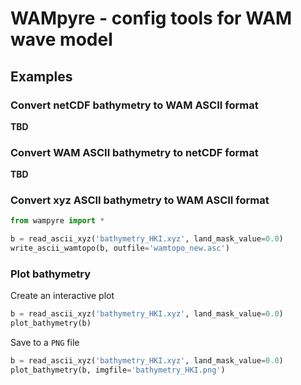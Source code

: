 # WAMpyre - config tools for WAM wave model


## Examples

### Convert netCDF bathymetry to WAM ASCII format

__TBD__

### Convert WAM ASCII bathymetry to netCDF format

__TBD__

### Convert xyz ASCII bathymetry to WAM ASCII format

```python
from wampyre import *

b = read_ascii_xyz('bathymetry_HKI.xyz', land_mask_value=0.0)
write_ascii_wamtopo(b, outfile='wamtopo_new.asc')
```

### Plot bathymetry

Create an interactive plot

```python
b = read_ascii_xyz('bathymetry_HKI.xyz', land_mask_value=0.0)
plot_bathymetry(b)
```

Save to a `PNG` file

```python
b = read_ascii_xyz('bathymetry_HKI.xyz', land_mask_value=0.0)
plot_bathymetry(b, imgfile='bathymetry_HKI.png')
```
